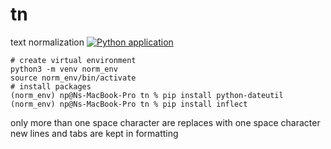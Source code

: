 # tn
text normalization
[![Python application](https://github.com/annapovey/tn/actions/workflows/python-app.yml/badge.svg)](https://github.com/annapovey/tn/actions/workflows/python-app.yml)
```
# create virtual environment
python3 -m venv norm_env
source norm_env/bin/activate
# install packages
(norm_env) np@Ns-MacBook-Pro tn % pip install python-dateutil
(norm_env) np@Ns-MacBook-Pro tn % pip install inflect
```
only more than one space character are replaces with one space character
new lines and tabs are kept in formatting
